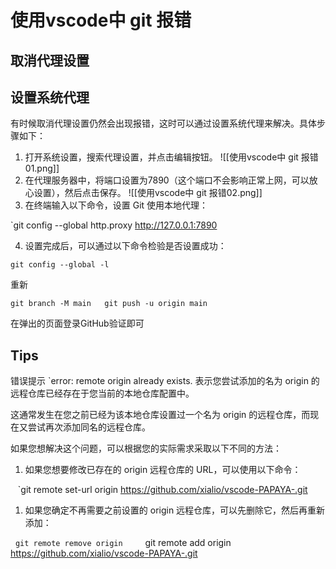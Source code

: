 # 使用vscode中 git 报错
## 取消代理设置

## 设置系统代理

有时候取消代理设置仍然会出现报错，这时可以通过设置系统代理来解决。具体步骤如下：

1. 打开系统设置，搜索代理设置，并点击编辑按钮。
![[使用vscode中 git 报错01.png]]
2. 在代理服务器中，将端口设置为7890（这个端口不会影响正常上网，可以放心设置），然后点击保存。
![[使用vscode中 git 报错02.png]]
3. 在终端输入以下命令，设置 Git 使用本地代理：

`git config --global http.proxy http://127.0.0.1:7890

4. 设置完成后，可以通过以下命令检验是否设置成功：

`git config --global -l`

重新

`git branch -M main   git push -u origin main`

在弹出的页面登录GitHub验证即可

## Tips

错误提示 `error: remote origin already exists.
表示您尝试添加的名为 origin 的远程仓库已经存在于您当前的本地仓库配置中。

这通常发生在您之前已经为该本地仓库设置过一个名为 origin 的远程仓库，而现在又尝试再次添加同名的远程仓库。

如果您想解决这个问题，可以根据您的实际需求采取以下不同的方法：

1. 如果您想要修改已存在的 origin 远程仓库的 URL，可以使用以下命令：



   `git remote set-url origin https://github.com/xialio/vscode-PAPAYA-.git

1. 如果您确定不再需要之前设置的 origin 远程仓库，可以先删除它，然后再重新添加：


  `git remote remove origin  
  `git remote add origin https://github.com/xialio/vscode-PAPAYA-.git